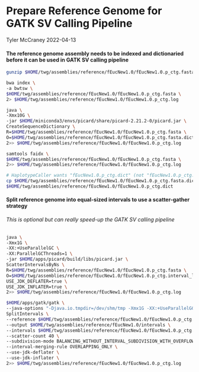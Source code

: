 Prepare Reference Genome for GATK SV Calling Pipeline
================
Tyler McCraney
2022-04-13

#### The reference genome assembly needs to be indexed and dictionaried before it can be used in GATK SV calling pipeline

``` bash
gunzip $HOME/twg/assemblies/reference/fEucNew1.0/fEucNew1.0.p_ctg.fasta.gz

bwa index \
-a bwtsw \
$HOME/twg/assemblies/reference/fEucNew1.0/fEucNew1.0.p_ctg.fasta \
2> $HOME/twg/assemblies/reference/fEucNew1.0/fEucNew1.0.p_ctg.log

java \
-Xmx10G \
-jar $HOME/miniconda3/envs/picard/share/picard-2.21.2-0/picard.jar \
CreateSequenceDictionary \
R=$HOME/twg/assemblies/reference/fEucNew1.0/fEucNew1.0.p_ctg.fasta \
O=$HOME/twg/assemblies/reference/fEucNew1.0/fEucNew1.0.p_ctg.fasta.dict \
2>> $HOME/twg/assemblies/reference/fEucNew1.0/fEucNew1.0.p_ctg.log

samtools faidx \
$HOME/twg/assemblies/reference/fEucNew1.0/fEucNew1.0.p_ctg.fasta \
2>> $HOME/twg/assemblies/reference/fEucNew1.0/fEucNew1.0.p_ctg.log

# HaplotypeCaller wants "fEucNew1.0.p_ctg.dict" (not "fEucNew1.0.p_ctg.fasta.dict")
cp $HOME/twg/assemblies/reference/fEucNew1.0/fEucNew1.0.p_ctg.fasta.dict \
$HOME/twg/assemblies/reference/fEucNew1.0/fEucNew1.0.p_ctg.dict
```

#### Split reference genome into equal-sized intervals to use a scatter-gather strategy

###### This is optional but can really speed-up the GATK SV calling pipeline

``` bash
java \
-Xmx1G \
-XX:+UseParallelGC \
-XX:ParallelGCThreads=1 \
-jar $HOME/apps/picard/build/libs/picard.jar \
ScatterIntervalsByNs \
R=$HOME/twg/assemblies/reference/fEucNew1.0/fEucNew1.0.p_ctg.fasta \
O=$HOME/twg/assemblies/reference/fEucNew1.0/fEucNew1.0.p_ctg.interval_list \
USE_JDK_DEFLATER=true \
USE_JDK_INFLATER=true \
2>> $HOME/twg/assemblies/reference/fEucNew1.0/fEucNew1.0.p_ctg.log

$HOME/apps/gatk/gatk \
--java-options "-Djava.io.tmpdir=/dev/shm/tmp -Xmx1G -XX:+UseParallelGC -XX:ParallelGCThreads=1" \
SplitIntervals \
--reference $HOME/twg/assemblies/reference/fEucNew1.0/fEucNew1.0.p_ctg.fasta \
--output $HOME/twg/assemblies/reference/fEucNew1.0/intervals \
--intervals $HOME/twg/assemblies/reference/fEucNew1.0/fEucNew1.0.p_ctg.interval_list \
--scatter-count 40 \
--subdivision-mode BALANCING_WITHOUT_INTERVAL_SUBDIVISION_WITH_OVERFLOW \
--interval-merging-rule OVERLAPPING_ONLY \
--use-jdk-deflater \
--use-jdk-inflater \
2>> $HOME/twg/assemblies/reference/fEucNew1.0/fEucNew1.0.p_ctg.log
```

``` bash
```
